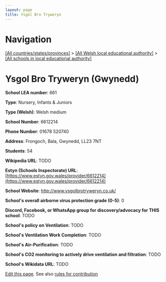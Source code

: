 ```yaml
---
layout: page
title: Ysgol Bro Tryweryn
---
```

# Navigation

[[All countries/states/provinces]](../../..) > [[All Welsh local educational authority]](../..) > [[All schools in local educational authority]](..)

# Ysgol Bro Tryweryn (Gwynedd)

**School LEA number**: 661

**Type**: Nursery, Infants & Juniors

**Type (Welsh)**: Welsh medium

**School Number**: 6612214

**Phone Number**: 01678 520740

**Address**: Frongoch, Bala, Gwynedd, LL23 7NT

**Students**: 54

**Wikipedia URL**: TODO

**Estyn (Schools Inspectorate) URL**: [https://www.estyn.gov.wales/provider/6612214](https://www.estyn.gov.wales/provider/6612214)

**School Website**: http://www.ysgolbrotryweryn.co.uk/

**School's overall airborne virus protection grade (0-5)**: 0

**Discord, Facebook, or WhatsApp group for discovery/advocacy for THIS school**: TODO

**School's policy on Ventilation**: TODO

**School's Ventilation Work Completion**: TODO

**School's Air-Purification**: TODO

**School's CO2 monitoring to actively drive ventilation and filtration**: TODO

**School's Wikidata URL**: TODO




[Edit this page](https://github.com/ventilate-schools/Wales/edit/prif/./Gwynedd/Ysgol_Bro_Tryweryn.md). See also [rules for contribution](../../../contribution-rules/)